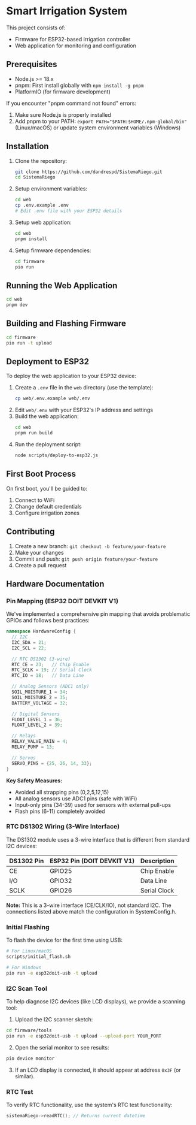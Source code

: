 # Smart Irrigation System

This project consists of:
- Firmware for ESP32-based irrigation controller
- Web application for monitoring and configuration

## Prerequisites
- Node.js >= 18.x
- pnpm: First install globally with `npm install -g pnpm`
- PlatformIO (for firmware development)

If you encounter "pnpm command not found" errors:
1. Make sure Node.js is properly installed
2. Add pnpm to your PATH: `export PATH="$PATH:$HOME/.npm-global/bin"` (Linux/macOS)
   or update system environment variables (Windows)

## Installation
1. Clone the repository:
   ```bash
   git clone https://github.com/dandrespd/SistemaRiego.git
   cd SistemaRiego
   ```

2. Setup environment variables:
   ```bash
   cd web
   cp .env.example .env
   # Edit .env file with your ESP32 details
   ```
   
3. Setup web application:
   ```bash
   cd web
   pnpm install
   ```

3. Setup firmware dependencies:
   ```bash
   cd firmware
   pio run
   ```

## Running the Web Application
```bash
cd web
pnpm dev
```

## Building and Flashing Firmware
```bash
cd firmware
pio run -t upload
```

## Deployment to ESP32
To deploy the web application to your ESP32 device:
1. Create a `.env` file in the `web` directory (use the template):
   ```bash
   cp web/.env.example web/.env
   ```
2. Edit `web/.env` with your ESP32's IP address and settings
3. Build the web application:
   ```bash
   cd web
   pnpm run build
   ```
4. Run the deployment script:
   ```bash
   node scripts/deploy-to-esp32.js
   ```

## First Boot Process
On first boot, you'll be guided to:
1. Connect to WiFi
2. Change default credentials
3. Configure irrigation zones

## Contributing
1. Create a new branch: `git checkout -b feature/your-feature`
2. Make your changes
3. Commit and push: `git push origin feature/your-feature`
4. Create a pull request

## Hardware Documentation

### Pin Mapping (ESP32 DOIT DEVKIT V1)
We've implemented a comprehensive pin mapping that avoids problematic GPIOs and follows best practices:

```c++
namespace HardwareConfig {
  // I2C
  I2C_SDA = 21;
  I2C_SCL = 22;

  // RTC DS1302 (3-wire)
  RTC_CE = 23;   // Chip Enable
  RTC_SCLK = 19; // Serial Clock
  RTC_IO = 18;   // Data Line

  // Analog Sensors (ADC1 only)
  SOIL_MOISTURE_1 = 34;
  SOIL_MOISTURE_2 = 35;
  BATTERY_VOLTAGE = 32;

  // Digital Sensors
  FLOAT_LEVEL_1 = 36;
  FLOAT_LEVEL_2 = 39;

  // Relays
  RELAY_VALVE_MAIN = 4;
  RELAY_PUMP = 13;

  // Servos
  SERVO_PINS = {25, 26, 14, 33};
}
```

**Key Safety Measures:**
- Avoided all strapping pins (0,2,5,12,15)
- All analog sensors use ADC1 pins (safe with WiFi)
- Input-only pins (34-39) used for sensors with external pull-ups
- Flash pins (6-11) completely avoided

### RTC DS1302 Wiring (3-Wire Interface)
The DS1302 module uses a 3-wire interface that is different from standard I2C devices:

| DS1302 Pin | ESP32 Pin (DOIT DEVKIT V1) | Description      |
|------------|----------------------------|------------------|
| CE         | GPIO25                     | Chip Enable      |
| I/O        | GPIO32                     | Data Line        |
| SCLK       | GPIO26                     | Serial Clock     |

**Note:** This is a 3-wire interface (CE/CLK/IO), not standard I2C. The connections listed above match the configuration in SystemConfig.h.

### Initial Flashing
To flash the device for the first time using USB:

```bash
# For Linux/macOS
scripts/initial_flash.sh

# For Windows
pio run -e esp32doit-usb -t upload
```

### I2C Scan Tool
To help diagnose I2C devices (like LCD displays), we provide a scanning tool:

1. Upload the I2C scanner sketch:
```bash
cd firmware/tools
pio run -e esp32doit-usb -t upload --upload-port YOUR_PORT
```

2. Open the serial monitor to see results:
```bash
pio device monitor
```

3. If an LCD display is connected, it should appear at address `0x3F` (or similar).

### RTC Test
To verify RTC functionality, use the system's RTC test functionality:
```cpp
sistemaRiego->readRTC(); // Returns current datetime
```
